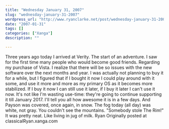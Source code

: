 ```yaml
---
title: "Wednesday January 31, 2007"
slug: "wednesday-january-31-2007"
wordpress_url: "http://www.ryanclarke.net/post/wednesday-january-31-2007/"
date: "2007-01-31"
tags: []
categories: ["Xanga"]
description: ""

---
```


Three years ago today I arrived at Verity. The start of an adventure. I saw for the first time many people who would become good friends.
Regarding my purchase of Vista. I realize that there will be so issues with the new software over the next months and year. I was actually not planning to buy it for a while, but I figured that if I bought it now I could play around with it some, and use it more and more as my primary OS as it becomes more stabilized. If I buy it now I can still use it later, if I buy it later I can't use it now. It's not like I'm wasting use-time: they're going to continue supporting it till January 2017. I'll tell you all how awesome it is in a few days.
And Payson was covered, once again, in snow. The fog today (all day) was white, not gray. You couldn't see the mountains. "Somebody stole The Rim!" It was pretty neat. Like living in jug of milk.
Ryan
Originally posted at classicalRyan.xanga.com

